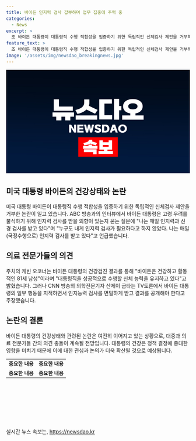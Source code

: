 ```yaml
---
title: 바이든 인지력 검사 걉부하며 업무 집중에 주력 중
categories:
  - News
excerpt: >
  조 바이든 대통령이 대통령직 수행 적합성을 입증하기 위한 독립적인 신체검사 제안을 거부하며, 나는 매일 (국정수행으로)인지력 검사를 받고 있다고 강조했다. 건강검진 결과를 공개한 주치의는 바이든은 건강하고 활동적인 81세 남성이라 전하며, 반면 CNN 방송 의학전문기자는 대통령의 혼란스러운 발언과 행동에 대해 인지능력 검사를 받고 결과를 공개해야 한다고 주장했다.
feature_text: >
  조 바이든 대통령이 대통령직 수행 적합성을 입증하기 위한 독립적인 신체검사 제안을 거부하며, 나는 매일 (국정수행으로)인지력 검사를 받고 있다고 강조했다. 건강검진 결과를 공개한 주치의는 바이든은 건강하고 활동적인 81세 남성이라 전하며, 반면 CNN 방송 의학전문기자는 대통령의 혼란스러운 발언과 행동에 대해 인지능력 검사를 받고 결과를 공개해야 한다고 주장했다.
image: '/assets/img/newsdao_breakingnews.jpg'
---
```


<p><img src="/assets/img/newsdao_breakingnews.jpg" alt="flaretime 속보" /></p>

<h2 data-ke-size="size26">미국 대통령 바이든의 건강상태와 논란</h2>

<p data-ke-size="size16">미국 대통령 바이든이 대통령직 수행 적합성을 입증하기 위한 독립적인 신체검사 제안을 거부한 논란이 일고 있습니다. ABC 방송과의 인터뷰에서 바이든 대통령은 고령 우려를 불식하기 위해 인지력 검사를 받을 의향이 있는지 묻는 질문에 "나는 매일 인지력과 신경 검사를 받고 있다"며 "누구도 내게 인지력 검사가 필요하다고 하지 않았다. 나는 매일 (국정수행으로) 인지력 검사를 받고 있다"고 언급했습니다.</p>

<h2 data-ke-size="size26">의료 전문가들의 의견</h2>

<p data-ke-size="size16">주치의 케빈 오코너는 바이든 대통령의 건강검진 결과를 통해 "바이든은 건강하고 활동적인 81세 남성"이라며 "대통령직을 성공적으로 수행할 신체 능력을 유지하고 있다"고 밝혔습니다. 그러나 CNN 방송의 의학전문기자 산제이 굽타는 TV토론에서 바이든 대통령의 일부 행동을 지적하면서 인지능력 검사를 면밀하게 받고 결과를 공개해야 한다고 주장했습니다.</p>

<h2 data-ke-size="size26">논란의 결론</h2>

<p data-ke-size="size16">바이든 대통령의 건강상태와 관련된 논란은 여전히 이어지고 있는 상황으로, 대중과 의료 전문가들 간의 의견 충돌이 계속될 전망입니다. 대통령의 건강은 정책 결정에 중대한 영향을 미치기 때문에 이에 대한 관심과 논의가 더욱 확산될 것으로 예상됩니다.</p>

<table style="width: 698px; height: 143px;">
<tbody>
<tr>
<td style="text-align: center; height: 17px;"><b>중요한 내용</b></td>
<td style="text-align: center; height: 17px;"><b>중요한 내용</b></td>
</tr>
<tr>
<td style="text-align: center; height: 17px;"><b>중요한 내용</b></td>
<td style="text-align: center; height: 17px;"><b>중요한 내용</b></td>
</tr>
</tbody>
</table>

<p data-ke-size="size16">&nbsp;</p>
실시간 뉴스 속보는, <a href="https://newsdao.kr" rel="dofollow">https://newsdao.kr</a>


